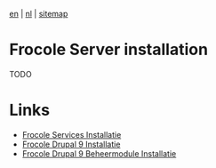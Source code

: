 [en](\en\frocole_install) | [nl](\nl\frocole_install) | [sitemap](\en\sitemap)

# Frocole Server installation

TODO

# Links

- [Frocole Services Installatie](\en\frocole_install_services)
- [Frocole Drupal 9 Installatie](\en\frocole_install_drupal9)
- [Frocole Drupal 9 Beheermodule Installatie](\en\frocole_install_module)

